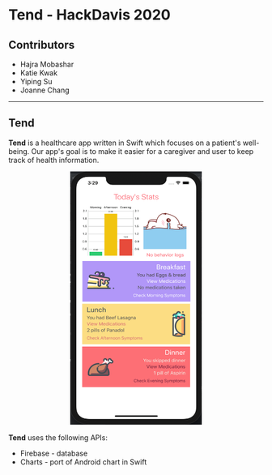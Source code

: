# Tend - HackDavis 2020

## Contributors

* Hajra Mobashar
* Katie Kwak
* Yiping Su
* Joanne Chang

---

## Tend

**Tend** is a healthcare app written in Swift which focuses on a patient's well-being. Our app's goal is
to make it easier for a caregiver and user to keep track of health information.

<p align="center">
	<img src="github_asset/tend.png" height="500" width="260">
</p>

**Tend** uses the following APIs:

* Firebase - database
* Charts - port of Android chart in Swift
